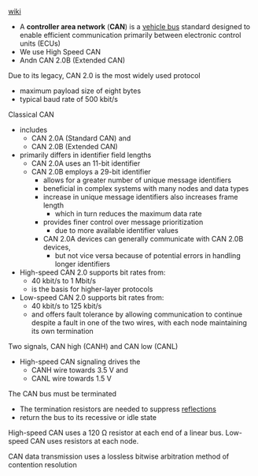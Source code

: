 [wiki](https://en.wikipedia.org/wiki/CAN_bus)

- A **controller area network** (**CAN**) is a [vehicle bus](https://en.wikipedia.org/wiki/Vehicle_bus "Vehicle bus") standard designed to enable efficient communication primarily between electronic control units (ECUs)
- We use High Speed CAN
- Andn CAN 2.0B (Extended CAN)

Due to its legacy, CAN 2.0 is the most widely used protocol
- maximum payload size of eight bytes
- typical baud rate of 500 kbit/s

Classical CAN
- includes
	- CAN 2.0A (Standard CAN) and 
	- CAN 2.0B (Extended CAN)
- primarily differs in identifier field lengths
	- CAN 2.0A uses an 11-bit identifier
	- CAN 2.0B employs a 29-bit identifier
		- allows for a greater number of unique message identifiers
		- beneficial in complex systems with many nodes and data types
		- increase in unique message identifiers also increases frame length
			- which in turn reduces the maximum data rate
		- provides finer control over message prioritization 
			- due to more available identifier values
		- CAN 2.0A devices can generally communicate with CAN 2.0B devices, 
			- but not vice versa because of potential errors in handling longer identifiers
- High-speed CAN 2.0 supports bit rates from:
	- 40 kbit/s to 1 Mbit/s 
	- is the basis for higher-layer protocols
- Low-speed CAN 2.0 supports bit rates from:
	- 40 kbit/s to 125 kbit/s 
	- and offers fault tolerance by allowing communication to continue despite a fault in one of the two wires, with each node maintaining its own termination

Two signals, CAN high (CANH) and CAN low (CANL)
- High-speed CAN signaling drives the 
	- CANH wire towards 3.5 V and 
	- CANL wire towards 1.5 V

The CAN bus must be terminated
- The termination resistors are needed to suppress [reflections](https://en.wikipedia.org/wiki/Signal_reflection "Signal reflection") 
- return the bus to its recessive or idle state

High-speed CAN uses a 120 Ω resistor at each end of a linear bus. 
Low-speed CAN uses resistors at each node.

CAN data transmission uses a lossless bitwise arbitration method of contention resolution
